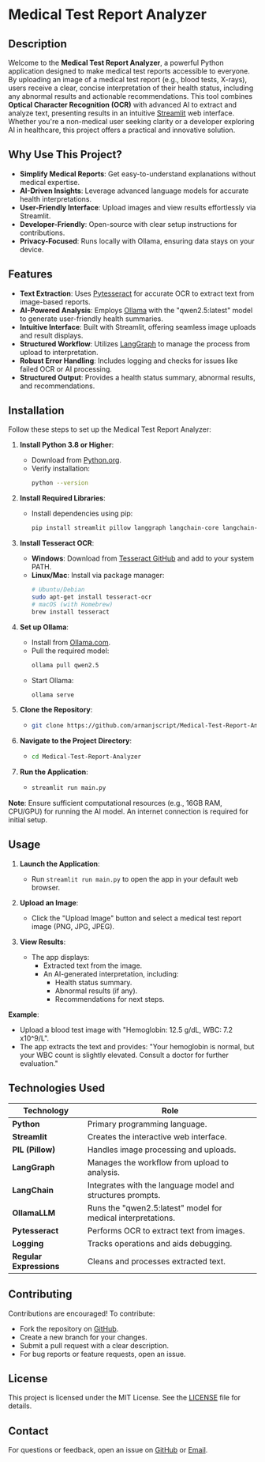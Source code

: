 # Medical Test Report Analyzer

## Description

Welcome to the **Medical Test Report Analyzer**, a powerful Python application designed to make medical test reports accessible to everyone. By uploading an image of a medical test report (e.g., blood tests, X-rays), users receive a clear, concise interpretation of their health status, including any abnormal results and actionable recommendations. This tool combines **Optical Character Recognition (OCR)** with advanced AI to extract and analyze text, presenting results in an intuitive [Streamlit](https://streamlit.io/) web interface. Whether you're a non-medical user seeking clarity or a developer exploring AI in healthcare, this project offers a practical and innovative solution.

## Why Use This Project?

- **Simplify Medical Reports**: Get easy-to-understand explanations without medical expertise.
- **AI-Driven Insights**: Leverage advanced language models for accurate health interpretations.
- **User-Friendly Interface**: Upload images and view results effortlessly via Streamlit.
- **Developer-Friendly**: Open-source with clear setup instructions for contributions.
- **Privacy-Focused**: Runs locally with Ollama, ensuring data stays on your device.

## Features

- **Text Extraction**: Uses [Pytesseract](https://github.com/tesseract-ocr/tesseract) for accurate OCR to extract text from image-based reports.
- **AI-Powered Analysis**: Employs [Ollama](https://ollama.com/) with the "qwen2.5:latest" model to generate user-friendly health summaries.
- **Intuitive Interface**: Built with Streamlit, offering seamless image uploads and result displays.
- **Structured Workflow**: Utilizes [LangGraph](https://langchain-ai.github.io/langgraph/) to manage the process from upload to interpretation.
- **Robust Error Handling**: Includes logging and checks for issues like failed OCR or AI processing.
- **Structured Output**: Provides a health status summary, abnormal results, and recommendations.

## Installation

Follow these steps to set up the Medical Test Report Analyzer:

1. **Install Python 3.8 or Higher**:
   - Download from [Python.org](https://www.python.org/downloads/).
   - Verify installation:
     ```bash
     python --version
     ```

2. **Install Required Libraries**:
   - Install dependencies using pip:
     ```bash
     pip install streamlit pillow langgraph langchain-core langchain-ollama pytesseract
     ```

3. **Install Tesseract OCR**:
   - **Windows**: Download from [Tesseract GitHub](https://github.com/UB-Mannheim/tesseract/wiki) and add to your system PATH.
   - **Linux/Mac**: Install via package manager:
     ```bash
     # Ubuntu/Debian
     sudo apt-get install tesseract-ocr
     # macOS (with Homebrew)
     brew install tesseract
     ```

4. **Set up Ollama**:
   - Install from [Ollama.com](https://ollama.com/).
   - Pull the required model:
     ```bash
     ollama pull qwen2.5
     ```
   - Start Ollama:
     ```bash
     ollama serve
     ```

5. **Clone the Repository**:
   - ```bash
     git clone https://github.com/armanjscript/Medical-Test-Report-Analyzer.git
     ```

6. **Navigate to the Project Directory**:
   - ```bash
     cd Medical-Test-Report-Analyzer
     ```

7. **Run the Application**:
   - ```bash
     streamlit run main.py
     ```

**Note**: Ensure sufficient computational resources (e.g., 16GB RAM, CPU/GPU) for running the AI model. An internet connection is required for initial setup.

## Usage

1. **Launch the Application**:
   - Run `streamlit run main.py` to open the app in your default web browser.

2. **Upload an Image**:
   - Click the "Upload Image" button and select a medical test report image (PNG, JPG, JPEG).

3. **View Results**:
   - The app displays:
     - Extracted text from the image.
     - An AI-generated interpretation, including:
       - Health status summary.
       - Abnormal results (if any).
       - Recommendations for next steps.

**Example**:
- Upload a blood test image with "Hemoglobin: 12.5 g/dL, WBC: 7.2 x10^9/L".
- The app extracts the text and provides: "Your hemoglobin is normal, but your WBC count is slightly elevated. Consult a doctor for further evaluation."

## Technologies Used

| Technology       | Role                                                                 |
|------------------|----------------------------------------------------------------------|
| **Python**       | Primary programming language.                                        |
| **Streamlit**    | Creates the interactive web interface.                               |
| **PIL (Pillow)** | Handles image processing and uploads.                                |
| **LangGraph**    | Manages the workflow from upload to analysis.                         |
| **LangChain**    | Integrates with the language model and structures prompts.            |
| **OllamaLLM**    | Runs the "qwen2.5:latest" model for medical interpretations.          |
| **Pytesseract**  | Performs OCR to extract text from images.                             |
| **Logging**      | Tracks operations and aids debugging.                                |
| **Regular Expressions** | Cleans and processes extracted text.                           |

## Contributing

Contributions are encouraged! To contribute:
- Fork the repository on [GitHub](https://github.com).
- Create a new branch for your changes.
- Submit a pull request with a clear description.
- For bug reports or feature requests, open an issue.

## License

This project is licensed under the MIT License. See the [LICENSE](LICENSE) file for details.

## Contact

For questions or feedback, open an issue on [GitHub](https://github.com/armanjscript) or [Email](armannew73@gmail.com).
